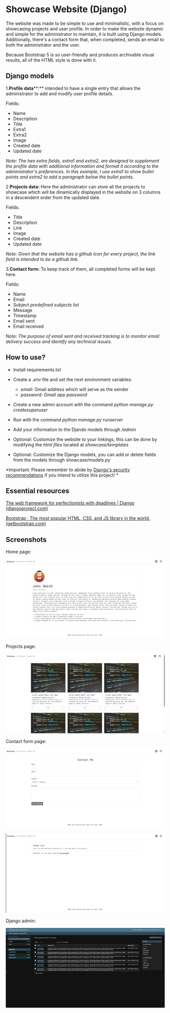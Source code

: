 # Showcase Website (Django)

The website was made to be simple to use and minimalistic, with a focus on showcasing projects and user profile. In order to make the website dynamic and simple for the administrator to maintain, it is built using Django models. Additionally, there's a contact form that, when completed, sends an email to both the administrator and the user.

Because Bootstrap 5 is so user-friendly and produces archivable visual results, all of the HTML style is done with it.

## Django models

1.**Profile data****:** intended to have a single entry that allows the administrator to add and modify user profile details.

Fields:

* Name
* Description
* Title
* Extra1
* Extra2
* Image
* Created date
* Updated date

*Note: The two extra fields, extra1 and extra2, are designed to supplement the profile data with additional information and format it according to the administrator's preferences. In this example, I use extra1 to show bullet points and extra2 to add a paragraph below the bullet points.*

2.**Projects data:** Here the administrator can store all the projects to showcase which will be dinamically displayed in the website on 3 columns in a descendent order from the updated date.

Fields:

* Title
* Description
* Link
* Image
* Created date
* Updated date

*Note: Given that the website has a github icon for every project, the link field is intended to be a github link.*

3.**Contact form:** To keep track of them, all completed forms will be kept here.

Fields:

* Name
* Email
* Subject *predefined subjects list*
* Message
* Timestamp
* Email sent
* Email received

*Note: The purpose of email sent and received tracking is to monitor email delivery success and identify any technical issues.*

## How to use?

* Install requirements.txt
* Create a *.env* file and set the next environment variables:

  * *email:* Gmail address which will serve as the sender
  * *password:* *Gmail app password*
* Create a new admin account with the command *python manage.py createsuperuser*
* Run with the command *python manage.py runserver*
* Add your information to the Djando models through */admin*
* Optional: Customize the website to your linkings, this can be done by modifying the *html files* located at *showcase/templates*
* Optional: Customize the Django models, you can add or delete fields from the models through showcase/models.py

*Important: Please remember to abide by [Django&#39;s security recommendations](https://docs.djangoproject.com/en/5.0/topics/security/) if you intend to utilize this project! *

## Essential resources


[The web framework for perfectionists with deadlines | Django (djangoproject.com)](https://www.djangoproject.com/)

[Bootstrap · The most popular HTML, CSS, and JS library in the world. (getbootstrap.com)](https://getbootstrap.com/)

## Screenshots


Home page:

![1717440862912](image/README/1717440862912.png)


Projects page:

![1717440889470](image/README/1717440889470.png)


Contact form page:

![1717440910456](image/README/1717440910456.png)


![1717440930483](image/README/1717440930483.png)


Django admin:

![1717440996008](image/README/1717440996008.png)
